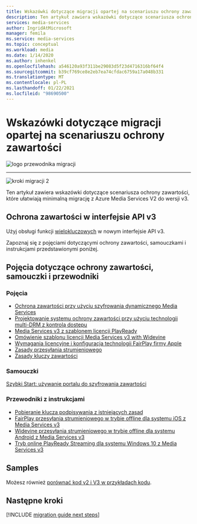 ```yaml
---
title: Wskazówki dotyczące migracji opartej na scenariuszu ochrony zawartości | Microsoft Docs
description: Ten artykuł zawiera wskazówki dotyczące scenariusza ochrony zawartości, które ułatwiają minimalną migrację z Azure Media Services V2 do wersji v3.
services: media-services
author: IngridAtMicrosoft
manager: femila
ms.service: media-services
ms.topic: conceptual
ms.workload: media
ms.date: 1/14/2020
ms.author: inhenkel
ms.openlocfilehash: a546120a93f311be29083d5f23d4716316bf64f4
ms.sourcegitcommit: b39cf769ce8e2eb7ea74cfdac6759a17a048b331
ms.translationtype: MT
ms.contentlocale: pl-PL
ms.lasthandoff: 01/22/2021
ms.locfileid: "98690500"
---
```

# <a name="content-protection-scenario-based-migration-guidance"></a>Wskazówki dotyczące migracji opartej na scenariuszu ochrony zawartości

![logo przewodnika migracji](./media/migration-guide/azure-media-services-logo-migration-guide.svg)

<hr color="#5ea0ef" size="10">

![kroki migracji 2](./media/migration-guide/steps-4.svg)

Ten artykuł zawiera wskazówki dotyczące scenariusza ochrony zawartości, które ułatwiają minimalną migrację z Azure Media Services V2 do wersji v3.

## <a name="protect-content-in-v3-api"></a>Ochrona zawartości w interfejsie API v3

Użyj obsługi funkcji [wielokluczowych](design-multi-drm-system-with-access-control.md) w nowym interfejsie API v3.

Zapoznaj się z pojęciami dotyczącymi ochrony zawartości, samouczkami i instrukcjami przedstawionymi poniżej.

## <a name="content-protection-concepts-tutorials-and-how-to-guides"></a>Pojęcia dotyczące ochrony zawartości, samouczki i przewodniki

### <a name="concepts"></a>Pojęcia

- [Ochrona zawartości przy użyciu szyfrowania dynamicznego Media Services](content-protection-overview.md)
- [Projektowanie systemu ochrony zawartości przy użyciu technologii multi-DRM z kontrolą dostępu](design-multi-drm-system-with-access-control.md)
- [Media Services v3 z szablonem licencji PlayReady](playready-license-template-overview.md)
- [Omówienie szablonu licencji Media Services v3 with Widevine](widevine-license-template-overview.md)
- [Wymagania licencyjne i konfiguracja technologii FairPlay firmy Apple](fairplay-license-overview.md)
- [Zasady przesyłania strumieniowego](streaming-policy-concept.md)
- [Zasady kluczy zawartości](content-key-policy-concept.md)

### <a name="tutorials"></a>Samouczki

[Szybki Start: używanie portalu do szyfrowania zawartości](encrypt-content-quickstart.md)

### <a name="how-to-guides"></a>Przewodniki z instrukcjami

- [Pobieranie klucza podpisywania z istniejących zasad](get-content-key-policy-dotnet-howto.md)
- [FairPlay przesyłania strumieniowego w trybie offline dla systemu iOS z Media Services v3](offline-fairplay-for-ios.md)
- [Widevine przesyłania strumieniowego w trybie offline dla systemu Android z Media Services v3](offline-widevine-for-android.md)
- [Tryb online PlayReady Streaming dla systemu Windows 10 z Media Services v3](offline-plaready-streaming-for-windows-10.md)

## <a name="samples"></a>Samples

Możesz również [porównać kod v2 i V3 w przykładach kodu](migrate-v-2-v-3-migration-samples.md).

## <a name="next-steps"></a>Następne kroki

[!INCLUDE [migration guide next steps](./includes/migration-guide-next-steps.md)]